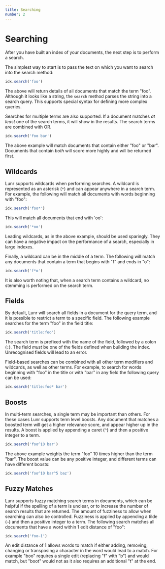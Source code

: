 ```yaml
---
title: Searching
number: 2
---
```

# Searching

After you have built an index of your documents, the next step is to perform a search.

The simplest way to start is to pass the text on which you want to search into the search method:

```javascript
idx.search('foo')
```

The above will return details of all documents that match the term "foo". Although it looks like a string, the `search` method parses the string into a search query. This supports special syntax for defining more complex queries.

Searches for multiple terms are also supported. If a document matches _at least_ one of the search terms, it will show in the results. The search terms are combined with OR.

```javascript
idx.search('foo bar')
```

The above example will match documents that contain either "foo" or "bar". Documents that contain _both_ will score more highly and will be returned first.

## Wildcards

Lunr supports wildcards when performing searches. A wildcard is represented as an asterisk (`*`) and can appear anywhere in a search term. For example, the following will match all documents with words beginning with "foo":

```javascript
idx.search('foo*')
```

This will match all documents that end with 'oo':

```javascript
idx.search('*oo')
```

Leading wildcards, as in the above example, should be used sparingly. They can have a negative impact on the performance of a search, especially in large indexes.

Finally, a wildcard can be in the middle of a term. The following will match any documents that contain a term that begins with "f" and ends in "o":

```javascript
idx.search('f*o')
```

It is also worth noting that, when a search term contains a wildcard, no stemming is performed on the search term.

## Fields

By default, Lunr will search all fields in a document for the query term, and it is possible to restrict a term to a specific field. The following example searches for the term "foo" in the field title:

```javascript
idx.search('title:foo')
```

The search term is prefixed with the name of the field, followed by a colon (`:`). The field _must_ be one of the fields defined when building the index. Unrecognised fields will lead to an error.

Field-based searches can be combined with all other term modifiers and wildcards, as well as other terms. For example, to search for words beginning with "foo" in the title or with "bar" in any field the following query can be used:

```javascript
idx.search('title:foo* bar')
```

## Boosts

In multi-term searches, a single term may be important than others. For these cases Lunr supports term level boosts. Any document that matches a boosted term will get a higher relevance score, and appear higher up in the results. A boost is applied by appending a caret (`^`) and then a positive integer to a term.

```javascript
idx.search('foo^10 bar')
```

The above example weights the term "foo" 10 times higher than the term "bar". The boost value can be any positive integer, and different terms can have different boosts:

```javascript
idx.search('foo^10 bar^5 baz')
```

## Fuzzy Matches

Lunr supports fuzzy matching search terms in documents, which can be helpful if the spelling of a term is unclear, or to increase the number of search results that are returned. The amount of fuzziness to allow when searching can also be controlled. Fuzziness is applied by appending a tilde (`~`) and then a positive integer to a term. The following search matches all documents that have a word within 1 edit distance of "foo":

```javascript
idx.search('foo~1')
```

An edit distance of 1 allows words to match if either adding, removing, changing or transposing a character in the word would lead to a match. For example "boo" requires a single edit (replacing "f" with "b") and would match, but "boot" would not as it also requires an additional "t" at the end.
